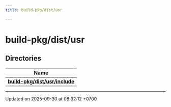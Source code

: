 ```yaml
---
title: build-pkg/dist/usr

---
```


# build-pkg/dist/usr



## Directories

| Name           |
| -------------- |
| **[build-pkg/dist/usr/include](Files/dir_542b6855ba527d81db3cb2464a46073a.md#dir-build-pkg/dist/usr/include)**  |






-------------------------------

Updated on 2025-09-30 at 08:32:12 +0700
